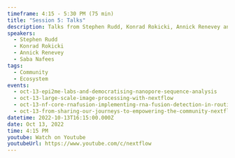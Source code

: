 ```yaml
---
timeframe: 4:15 - 5:30 PM (75 min)
title: "Session 5: Talks"
description: Talks from Stephen Rudd, Konrad Rokicki, Annick Renevey and Saba Nafees.
speakers:
  - Stephen Rudd
  - Konrad Rokicki
  - Annick Renevey
  - Saba Nafees
tags:
  - Community
  - Ecosystem
events:
  - oct-13-epi2me-labs-and-democratising-nanopore-sequence-analysis
  - oct-13-large-scale-image-processing-with-nextflow
  - oct-13-nf-core-rnafusion-implementing-rna-fusion-detection-in-routine-cancer-diagnostics
  - oct-13-from-sharing-our-journeys-to-empowering-the-community-nextflow-and-beyond
datetime: 2022-10-13T16:15:00.000Z
date: Oct 13, 2022
time: 4:15 PM
youtube: Watch on Youtube
youtubeUrl: https://www.youtube.com/c/nextflow
---
```


